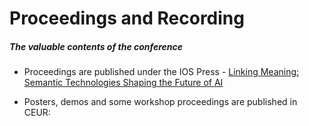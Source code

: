 # Proceedings and Recording
##### The valuable contents of the conference

* ​Proceedings are published under the IOS Press - [Linking Meaning: Semantic Technologies Shaping the Future of AI](https://ebooks.iospress.nl/doi/10.3233/SSW62)

* Posters, demos and some workshop proceedings are published in CEUR: []()